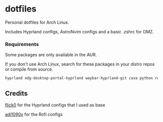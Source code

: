 # dotfiles

Personal dotfiles for Arch Linux.

Includes Hyprland configs, AstroNvim configs and a basic .zshrc for OMZ. 

### Requirements 

Some packages are only available in the AUR.

If you don't use Arch Linux, search for these packages in your distro repos or compile from source.

```bash
hyprland xdg-desktop-portal-hyprland waybar-hyprland-git cava python rustup kitty rofi-lbonn-wayland-git swaylockd btop pfetch-rs jq dunst cliphist swaylock-effects-git swww swayidle neovim pamixer grimblast-git zsh zsh-autosuggestions zsh-syntax-highlighting zsh-theme-powerlevel10k
```

## Credits

[flick0](https://github.com/flick0/dotfiles) for the Hyprland configs that I used as base

[adi1090x](https://github.com/adi1090x/rofi) for the Rofi configs
